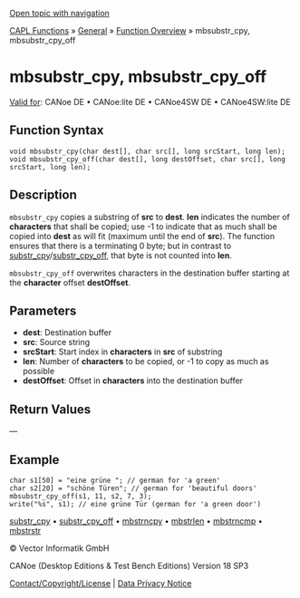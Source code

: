 [Open topic with navigation](../../../../../CANoeDEFamily.htm#Topics/CAPLFunctions/Other/Functions/CAPLfunctionMbSubStrCpy.md)

[CAPL Functions](../../CAPLfunctions.md) » [General](../CAPLGeneralStartPage.md) » [Function Overview](../CAPLfunctionsGeneralOverview.md) » mbsubstr_cpy, mbsubstr_cpy_off

# mbsubstr_cpy, mbsubstr_cpy_off

[Valid for](../../../Shared/FeatureAvailability.md): CANoe DE • CANoe:lite DE • CANoe4SW DE • CANoe4SW:lite DE

## Function Syntax

```plaintext
void mbsubstr_cpy(char dest[], char src[], long srcStart, long len);
void mbsubstr_cpy_off(char dest[], long destOffset, char src[], long srcStart, long len);
```

## Description

`mbsubstr_cpy` copies a substring of **src** to **dest**. **len** indicates the number of **characters** that shall be copied; use -1 to indicate that as much shall be copied into **dest** as will fit (maximum until the end of **src**). The function ensures that there is a terminating 0 byte; but in contrast to [substr_cpy](CAPLfunctionSubStrCpy.md)/[substr_cpy_off](CAPLfunctionSubStrCpyOff.md), that byte is not counted into **len**.

`mbsubstr_cpy_off` overwrites characters in the destination buffer starting at the **character** offset **destOffset**.

## Parameters

- **dest**: Destination buffer
- **src**: Source string
- **srcStart**: Start index in **characters** in **src** of substring
- **len**: Number of **characters** to be copied, or -1 to copy as much as possible
- **destOffset**: Offset in **characters** into the destination buffer

## Return Values

—

## Example

```plaintext
char s1[50] = "eine grüne "; // german for 'a green'
char s2[20] = "schöne Türen"; // german for 'beautiful doors'
mbsubstr_cpy_off(s1, 11, s2, 7, 3);
write("%s", s1); // eine grüne Tür (german for 'a green door')
```

[substr_cpy](CAPLfunctionSubStrCpy.md) • [substr_cpy_off](CAPLfunctionSubStrCpy.md) • [mbstrncpy](CAPLfunctionMbStrnCpy.md) • [mbstrlen](CAPLfunctionMbStrLen.md) • [mbstrncmp](CAPLfunctionMbStrnCmp.md) • [mbstrstr](CAPLfunctionMbStrStr.md)

© Vector Informatik GmbH

CANoe (Desktop Editions & Test Bench Editions) Version 18 SP3

[Contact/Copyright/License](../../../Shared/ContactCopyrightLicense.md) | [Data Privacy Notice](https://www.vector.com/int/en/company/get-info/privacy-policy/)